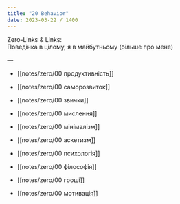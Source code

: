 ```yaml
---
title: "20 Behavior" 
date: 2023-03-22 / 1400  
---
```

Zero-Links & Links:  
Поведінка в цілому, я в майбутньому (більше про мене) 

—  

- [[notes/zero/00 продуктивність]]

- [[notes/zero/00 саморозвиток]]

- [[notes/zero/00 звички]]

- [[notes/zero/00 мислення]]

- [[notes/zero/00 мінімалізм]]

- [[notes/zero/00 аскетизм]]

- [[notes/zero/00 психологія]]

- [[notes/zero/00 філософія]]

- [[notes/zero/00 гроші]]

- [[notes/zero/00 мотивація]]
